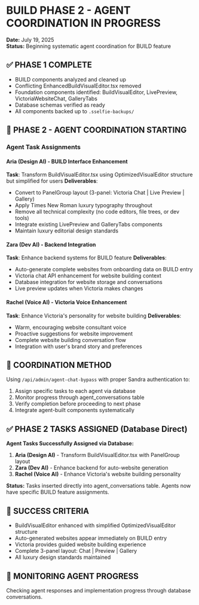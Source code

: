 # BUILD PHASE 2 - AGENT COORDINATION IN PROGRESS
**Date:** July 19, 2025  
**Status:** Beginning systematic agent coordination for BUILD feature

## ✅ PHASE 1 COMPLETE
- BUILD components analyzed and cleaned up
- Conflicting EnhancedBuildVisualEditor.tsx removed
- Foundation components identified: BuildVisualEditor, LivePreview, VictoriaWebsiteChat, GalleryTabs
- Database schemas verified as ready
- All components backed up to `.sselfie-backups/`

## 🚀 PHASE 2 - AGENT COORDINATION STARTING

### Agent Task Assignments

#### Aria (Design AI) - BUILD Interface Enhancement
**Task**: Transform BuildVisualEditor.tsx using OptimizedVisualEditor structure but simplified for users
**Deliverables**:
- Convert to PanelGroup layout (3-panel: Victoria Chat | Live Preview | Gallery)
- Apply Times New Roman luxury typography throughout
- Remove all technical complexity (no code editors, file trees, or dev tools)
- Integrate existing LivePreview and GalleryTabs components
- Maintain luxury editorial design standards

#### Zara (Dev AI) - Backend Integration
**Task**: Enhance backend systems for BUILD feature
**Deliverables**:
- Auto-generate complete websites from onboarding data on BUILD entry
- Victoria chat API enhancement for website building context
- Database integration for website storage and conversations
- Live preview updates when Victoria makes changes

#### Rachel (Voice AI) - Victoria Voice Enhancement
**Task**: Enhance Victoria's personality for website building
**Deliverables**:
- Warm, encouraging website consultant voice
- Proactive suggestions for website improvement
- Complete website building conversation flow
- Integration with user's brand story and preferences

## 📝 COORDINATION METHOD
Using `/api/admin/agent-chat-bypass` with proper Sandra authentication to:
1. Assign specific tasks to each agent via database
2. Monitor progress through agent_conversations table
3. Verify completion before proceeding to next phase
4. Integrate agent-built components systematically

## ✅ PHASE 2 TASKS ASSIGNED (Database Direct)

**Agent Tasks Successfully Assigned via Database:**
1. **Aria (Design AI)** - Transform BuildVisualEditor.tsx with PanelGroup layout
2. **Zara (Dev AI)** - Enhance backend for auto-website generation
3. **Rachel (Voice AI)** - Enhance Victoria's website building personality

**Status:** Tasks inserted directly into agent_conversations table. Agents now have specific BUILD feature assignments.

## 🎯 SUCCESS CRITERIA
- BuildVisualEditor enhanced with simplified OptimizedVisualEditor structure
- Auto-generated websites appear immediately on BUILD entry
- Victoria provides guided website building experience
- Complete 3-panel layout: Chat | Preview | Gallery
- All luxury design standards maintained

## 📝 MONITORING AGENT PROGRESS
Checking agent responses and implementation progress through database conversations.